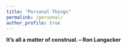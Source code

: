 ```yaml
---
title: "Personal Things"
permalink: /personal/
author_profile: true
---
```

**It’s all a matter of construal.        – Ron Langacker**  

